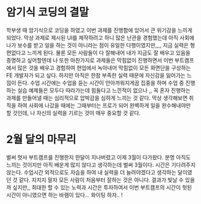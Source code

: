 <!-- 여기에 회고 내용을 작성해주세요 -->

# 암기식 코딩의 결말

학부생 때 암기식으로 코딩을 하였고 이번 과제를 진행함에 있어서 큰 위기감을 느끼게 되었다. 막상 과제로 제시된 UI를 제작하려고 하니 많은 난관을 경험했는데 아직 사회에 나가 보수를 받고 일을 하는 것이 아니라는 점이 유일한 다행이였지만,,,,
지금 실력은 형편없다고 느끼게 된다. 물론 모든 사람들이 다 잘해내어 내가 지금도 잘 배우고 있음을 증명하고 싶어할텐데 나 또한 마찬가지로 과제들은 막힘없이 진행하면서 이번 부트캠프에서 많은 것을 배우고 경험하여 현업에서 녹아내어 막힘없이 모든 화면단을 구성하는 FE 개발자가 되고 싶다. 하지만 아직은 한참 부족한 실력 때문에 자신감을 잃어가는 느낌이 든다. 수업 시간에는 수업을 듣는 시간이 안아까워지게끔 집중을 하며 수업 중 진행하는 실습 예제들은 모두다 따라가는데 힘들다고 느낀적이 없으나 ,, 꼭 혼자 진행하는 과제를 만들어낼 때는 심리적으로 압박감을 심하게 느끼는 것 같다. 막상 생각해보면 취직을 하여 사회에 나갔을 때에는 그때부터는 프로가 되어 완벽하게 일을 완수해내야만 할 것인데, 나 자신의 실력을 기르는 것이 매우 중요할 것 같다.

# 2월 달의 마무리

벌써 멋사 부트캠프를 진행한지 한달이 지나버렸고 이제 3월이 다가왔다. 분명 아직도 느끼는 것이지만 아직 배운게 많지 않다고 생각하는데 벌써 3월이다. 시간은 기다려주지않는다. 수업시간 외적으로도 자습을 하여 내 실력을 더 늘려야겠다고 생각하는 달이였던 것 같다. 지치지 말자 모든 사람이 처음부터 잘하는 것은 아니다. 결과가 빛날 수 있을까 싶지만,, 최대한 할 수 있는 노력과 시간은 투자하여서 이번 부트캠프의 시간이 헛된 시간이 아니였으면 하는 바램이 있다... 화이팅 하자.. !
